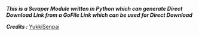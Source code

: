 <b><i>This is a Scraper Module written in Python which can generate Direct Download Link from a GoFile Link which can be used for Direct Download</i></b><br>

<b><i>Credits : </i></b>[YukkiSenpai](https://t.me/YukkiSenpai)